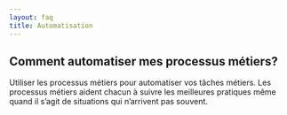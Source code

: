 ```yaml
---
layout: faq
title: Automatisation
---
```


## Comment automatiser mes processus métiers?
Utiliser les processus métiers pour automatiser vos tâches métiers.
Les processus métiers aident chacun à suivre les meilleures pratiques même quand
il s’agit de situations qui n’arrivent pas souvent.
